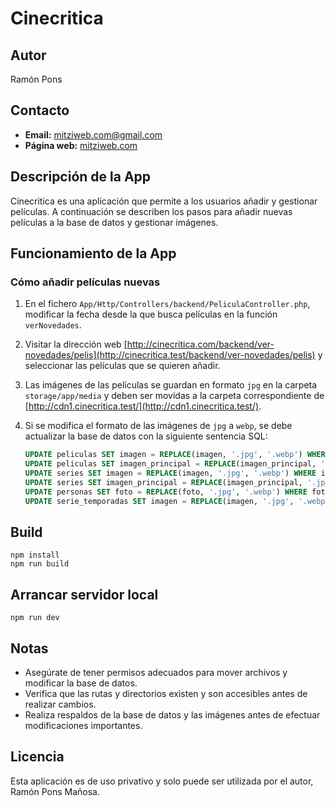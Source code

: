 # Cinecritica

## Autor
Ramón Pons

## Contacto
- **Email:** mitziweb.com@gmail.com
- **Página web:** [mitziweb.com](https://mitziweb.com)

## Descripción de la App
Cinecritica es una aplicación que permite a los usuarios añadir y gestionar películas. A continuación se describen los pasos para añadir nuevas películas a la base de datos y gestionar imágenes.

## Funcionamiento de la App

### Cómo añadir películas nuevas

1. En el fichero `App/Http/Controllers/backend/PeliculaController.php`, modificar la fecha desde la que busca películas en la función `verNovedades`.

2. Visitar la dirección web [http://cinecritica.com/backend/ver-novedades/pelis](http://cinecritica.test/backend/ver-novedades/pelis) y seleccionar las películas que se quieren añadir.

3. Las imágenes de las películas se guardan en formato `jpg` en la carpeta `storage/app/media` y deben ser movidas a la carpeta correspondiente de [http://cdn1.cinecritica.test/](http://cdn1.cinecritica.test/).

4. Si se modifica el formato de las imágenes de `jpg` a `webp`, se debe actualizar la base de datos con la siguiente sentencia SQL:

    ```sql
    UPDATE peliculas SET imagen = REPLACE(imagen, '.jpg', '.webp') WHERE imagen LIKE '%.jpg';
    UPDATE peliculas SET imagen_principal = REPLACE(imagen_principal, '.jpg', '.webp') WHERE imagen_principal LIKE '%.jpg';
    UPDATE series SET imagen = REPLACE(imagen, '.jpg', '.webp') WHERE imagen LIKE '%.jpg';
    UPDATE series SET imagen_principal = REPLACE(imagen_principal, '.jpg', '.webp') WHERE imagen_principal LIKE '%.jpg';
    UPDATE personas SET foto = REPLACE(foto, '.jpg', '.webp') WHERE foto LIKE '%.jpg';
    UPDATE serie_temporadas SET imagen = REPLACE(imagen, '.jpg', '.webp') WHERE imagen LIKE '%.jpg';
    ```
## Build
```
npm install
npm run build
```
## Arrancar servidor local
```
npm run dev
```
## Notas
- Asegúrate de tener permisos adecuados para mover archivos y modificar la base de datos.
- Verifica que las rutas y directorios existen y son accesibles antes de realizar cambios.
- Realiza respaldos de la base de datos y las imágenes antes de efectuar modificaciones importantes.

## Licencia
Esta aplicación es de uso privativo y solo puede ser utilizada por el autor, Ramón Pons Mañosa.
